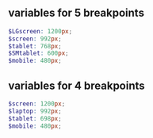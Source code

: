 ## variables for 5 breakpoints
```scss
$LGscreen: 1200px;
$screen: 992px;
$tablet: 768px;
$SMtablet: 600px;
$mobile: 480px;
```

## variables for 4 breakpoints
```scss
$screen: 1200px;
$laptop: 992px;
$tablet: 698px;
$mobile: 480px;
```
